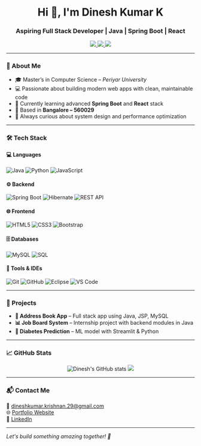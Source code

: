 <h1 align="center">Hi 👋, I'm Dinesh Kumar K</h1>
<h3 align="center">Aspiring Full Stack Developer | Java | Spring Boot | React</h3>

<p align="center">
  <a href="https://dinesh-khaki.vercel.app" target="_blank">
    <img src="https://img.shields.io/badge/Portfolio-%23000000.svg?style=for-the-badge&logo=vercel&logoColor=white" />
  </a>
  <a href="https://linkedin.com/in/dineshkumar-k" target="_blank">
    <img src="https://img.shields.io/badge/LinkedIn-%230077B5.svg?style=for-the-badge&logo=linkedin&logoColor=white" />
  </a>
  <a href="mailto:dineshkumar.krishnan.29@gmail.com">
    <img src="https://img.shields.io/badge/Gmail-%23D14836.svg?style=for-the-badge&logo=gmail&logoColor=white" />
  </a>
</p>

---

### 🚀 About Me

- 🎓 Master’s in Computer Science – *Periyar University*  
- 💻 Passionate about building modern web apps with clean, maintainable code  
- 🌱 Currently learning advanced **Spring Boot** and **React** stack  
- 📍 Based in **Bangalore – 560029**  
- 🧠 Always curious about system design and performance optimization

---

### 🛠️ Tech Stack

#### 💻 Languages
![Java](https://img.shields.io/badge/Java-%23ED8B00.svg?style=flat&logo=java&logoColor=white)
![Python](https://img.shields.io/badge/Python-%2314354C.svg?style=flat&logo=python&logoColor=white)
![JavaScript](https://img.shields.io/badge/JavaScript-%23323330.svg?style=flat&logo=javascript&logoColor=%23F7DF1E)

#### ⚙️ Backend
![Spring Boot](https://img.shields.io/badge/Spring_Boot-%236DB33F.svg?style=flat&logo=spring-boot&logoColor=white)
![Hibernate](https://img.shields.io/badge/Hibernate-%23300.svg?style=flat&logo=hibernate&logoColor=white)
![REST API](https://img.shields.io/badge/REST-API-%23000000.svg?style=flat)

#### 🌐 Frontend
![HTML5](https://img.shields.io/badge/HTML5-%23E34F26.svg?style=flat&logo=html5&logoColor=white)
![CSS3](https://img.shields.io/badge/CSS3-%231572B6.svg?style=flat&logo=css3&logoColor=white)
![Bootstrap](https://img.shields.io/badge/Bootstrap-%23563D7C.svg?style=flat&logo=bootstrap&logoColor=white)

#### 🗄️ Databases
![MySQL](https://img.shields.io/badge/MySQL-%234479A1.svg?style=flat&logo=mysql&logoColor=white)
![SQL](https://img.shields.io/badge/SQL-%2307405e.svg?style=flat&logo=sqlite&logoColor=white)

#### 🔧 Tools & IDEs
![Git](https://img.shields.io/badge/Git-%23F05033.svg?style=flat&logo=git&logoColor=white)
![GitHub](https://img.shields.io/badge/GitHub-%23121011.svg?style=flat&logo=github&logoColor=white)
![Eclipse](https://img.shields.io/badge/Eclipse-2C2255?style=flat&logo=eclipse&logoColor=white)
![VS Code](https://img.shields.io/badge/VS%20Code-%23007ACC.svg?style=flat&logo=visual-studio-code&logoColor=white)

---

### 📂 Projects

- **📇 Address Book App** – Full stack app using Java, JSP, MySQL  
- **📊 Job Board System** – Internship project with backend modules in Java  
- **🧪 Diabetes Prediction** – ML model with Streamlit & Python  

---

### 📈 GitHub Stats

<p align="center">
  <img src="https://github-readme-stats.vercel.app/api?username=dinesh29k&show_icons=true&theme=github_dark" alt="Dinesh's GitHub stats" />
  <img src="https://github-readme-streak-stats.herokuapp.com?user=dinesh29k&theme=github-dark&hide_border=false" />
</p>

---

### 📬 Contact Me

📧 dineshkumar.krishnan.29@gmail.com  
🌐 [Portfolio Website](https://dinesh-khaki.vercel.app)  
🔗 [LinkedIn](https://linkedin.com/in/dineshkumar-k)

---

*Let's build something amazing together! 🚀*
